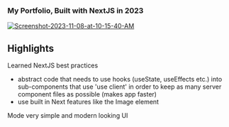 ### My Portfolio, Built with NextJS in 2023

<a href="https://ibb.co/2Kth6QL"><img src="https://i.ibb.co/KyqhGkQ/Screenshot-2023-11-08-at-10-15-40-AM.png" alt="Screenshot-2023-11-08-at-10-15-40-AM" border="0"></a>

## Highlights
Learned NextJS best practices 
 - abstract code that needs to use hooks (useState, useEffects etc.) into sub-components that use 'use client' in order to keep as many server component files as possible (makes app faster)
 - use built in Next features like the Image element

Mode very simple and modern looking UI
